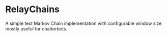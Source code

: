 RelayChains
=============
A simple text Markov Chain implementation with configurable window size mostly useful for chatterbots. 

